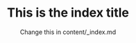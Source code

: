 ---
title: This is the index title
subtitle: Change this in content/_index.md
seo_title: My site

posts_section_heading: Recent Posts
projects_section_heading: My Projects
---
